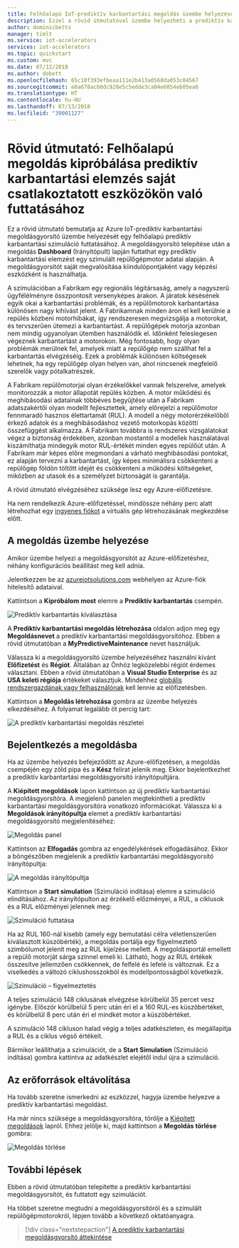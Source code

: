 ```yaml
---
title: Felhőalapú IoT-prediktív karbantartási megoldás üzembe helyezése az Azure-ban | Microsoft Docs
description: Ezzel a rövid útmutatóval üzembe helyezheti a prediktív karbantartási Azure IoT-megoldásgyorsítót, és bejelentkezhet a megoldás irányítópultjának használatához.
author: dominicbetts
manager: timlt
ms.service: iot-accelerators
services: iot-accelerators
ms.topic: quickstart
ms.custom: mvc
ms.date: 07/12/2018
ms.author: dobett
ms.openlocfilehash: 65c10f393efbeaa111e2b413a0568da053c04567
ms.sourcegitcommit: e0a678acb0dc928e5c5edde3ca04e6854eb05ea6
ms.translationtype: HT
ms.contentlocale: hu-HU
ms.lasthandoff: 07/13/2018
ms.locfileid: "39001127"
---
```

# <a name="quickstart-try-a-cloud-based-solution-to-run-a-predictive-maintenance-analysis-on-my-connected-devices"></a>Rövid útmutató: Felhőalapú megoldás kipróbálása prediktív karbantartási elemzés saját csatlakoztatott eszközökön való futtatásához

Ez a rövid útmutató bemutatja az Azure IoT-prediktív karbantartási megoldásgyorsító üzembe helyezését egy felhőalapú prediktív karbantartási szimuláció futtatásához. A megoldásgyorsító telepítése után a megoldás **Dashboard** (Irányítópult) lapján futtathat egy prediktív karbantartási elemzést egy szimulált repülőgépmotor adatai alapján. A megoldásgyorsítót saját megvalósítása kiindulópontjaként vagy képzési eszközként is használhatja.

A szimulációban a Fabrikam egy regionális légitársaság, amely a nagyszerű ügyfélélményre összpontosít versenyképes árakon. A járatok késésének egyik okai a karbantartási problémák, és a repülőmotorok karbantartása különösen nagy kihívást jelent. A Fabrikamnak minden áron el kell kerülnie a repülés közbeni motorhibákat, így rendszeresen megvizsgálja a motorokat, és tervszerűen ütemezi a karbantartást. A repülőgépek motorja azonban nem mindig ugyanolyan ütemben használódik el. Időnként feleslegesen végeznek karbantartást a motorokon. Még fontosabb, hogy olyan problémák merülnek fel, amelyek miatt a repülőgép nem szállhat fel a karbantartás elvégzéséig. Ezek a problémák különösen költségesek lehetnek, ha egy repülőgép olyan helyen van, ahol nincsenek megfelelő szerelők vagy pótalkatrészek.

A Fabrikam repülőmotorjai olyan érzékelőkkel vannak felszerelve, amelyek monitorozzák a motor állapotát repülés közben. A motor működési és meghibásodási adatainak többéves begyűjtése után a Fabrikam adatszakértői olyan modellt fejlesztettek, amely előrejelzi a repülőmotor fennmaradó hasznos élettartamát (RUL). A modell a négy motorérzékelőből érkező adatok és a meghibásodáshoz vezető motorkopás közötti összefüggést alkalmazza. A Fabrikam továbbra is rendszeres vizsgálatokat végez a biztonság érdekében, azonban mostantól a modellek használatával kiszámíthatja mindegyik motor RUL-értékét minden egyes repülőút után. A Fabrikam már képes előre megmondani a várható meghibásodási pontokat, ez alapján tervezni a karbantartást, így képes minimálisra csökkenteni a repülőgép földön töltött idejét és csökkenteni a működési költségeket, miközben az utasok és a személyzet biztonságát is garantálja.

A rövid útmutató elvégzéséhez szüksége lesz egy Azure-előfizetésre.

Ha nem rendelkezik Azure-előfizetéssel, mindössze néhány perc alatt létrehozhat egy [ingyenes fiókot](https://azure.microsoft.com/free/?WT.mc_id=A261C142F) a virtuális gép létrehozásának megkezdése előtt.

## <a name="deploy-the-solution"></a>A megoldás üzembe helyezése

Amikor üzembe helyezi a megoldásgyorsítót az Azure-előfizetéshez, néhány konfigurációs beállítást meg kell adnia.

Jelentkezzen be az [azureiotsolutions.com](https://www.azureiotsolutions.com/Accelerators) webhelyen az Azure-fiók hitelesítő adataival.

Kattintson a **Kipróbálom most** elemre a **Prediktív karbantartás** csempén.

![Prediktív karbantartás kiválasztása](./media/quickstart-predictive-maintenance-deploy/predictivemaintenance.png)

A **Prediktív karbantartási megoldás létrehozása** oldalon adjon meg egy **Megoldásnevet** a prediktív karbantartási megoldásgyorsítóhoz. Ebben a rövid útmutatóban a **MyPredictiveMaintenance** nevet használjuk.

Válassza ki a megoldásgyorsító üzembe helyezéséhez használni kívánt **Előfizetést** és **Régiót**. Általában az Önhöz legközelebbi régiót érdemes választani. Ebben a rövid útmutatóban a **Visual Studio Enterprise** és az **USA keleti régiója** értékeket választjuk. Mindehhez [globális rendszergazdának vagy felhasználónak](iot-accelerators-permissions.md) kell lennie az előfizetésben.

Kattintson a **Megoldás létrehozása** gombra az üzembe helyezés elkezdéséhez. A folyamat legalább öt percig tart:

![A prediktív karbantartási megoldás részletei](./media/quickstart-predictive-maintenance-deploy/createform.png)

## <a name="sign-in-to-the-solution"></a>Bejelentkezés a megoldásba

Ha az üzembe helyezés befejeződött az Azure-előfizetésen, a megoldás csempéjén egy zöld pipa és a **Kész** felirat jelenik meg. Ekkor bejelentkezhet a prediktív karbantartási megoldásgyorsító irányítópultjára.

A **Kiépített megoldások** lapon kattintson az új prediktív karbantartási megoldásgyorsítóra. A megjelenő panelen megtekintheti a prediktív karbantartási megoldásgyorsítóra vonatkozó információkat. Válassza ki a **Megoldások irányítópultja** elemet a prediktív karbantartási megoldásgyorsító megjelenítéséhez:

![Megoldás panel](./media/quickstart-predictive-maintenance-deploy/solutionpanel.png)

Kattintson az **Elfogadás** gombra az engedélykérések elfogadásához. Ekkor a böngészőben megjelenik a prediktív karbantartási megoldásgyorsító irányítópultja:

![A megoldás irányítópultja](./media/quickstart-predictive-maintenance-deploy/solutiondashboard.png)

Kattintson a **Start simulation** (Szimuláció indítása) elemre a szimuláció elindításához. Az irányítópulton az érzékelő előzményei, a RUL, a ciklusok és a RUL előzményei jelennek meg:

![Szimuláció futtatása](./media/quickstart-predictive-maintenance-deploy/simulationrunning.png)

Ha az RUL 160-nál kisebb (amely egy bemutatási célra véletlenszerűen kiválasztott küszöbérték), a megoldás portálja egy figyelmeztető szimbólumot jelenít meg az RUL kijelzése mellett. A megoldásportál emellett a repülő motorját sárga színnel emeli ki. Látható, hogy az RUL értékek összesítve jellemzően csökkennek, de felfelé és lefelé is változnak. Ez a viselkedés a változó ciklushosszokból és modellpontosságból következik.

![Szimuláció – figyelmeztetés](./media/quickstart-predictive-maintenance-deploy/simulationwarning.png)

A teljes szimuláció 148 ciklusának elvégzése körülbelül 35 percet vesz igénybe. Először körülbelül 5 perc után éri el a 160 RUL-es küszöbértéket, és körülbelül 8 perc után éri el mindkét motor a küszöbértéket.

A szimuláció 148 cikluson halad végig a teljes adatkészleten, és megállapítja a RUL és a ciklus végső értékeit.

Bármikor leállíthatja a szimulációt, de a **Start Simulation** (Szimuláció indítása) gombra kattintva az adatkészlet elejétől indul újra a szimuláció.

## <a name="clean-up-resources"></a>Az erőforrások eltávolítása

Ha tovább szeretne ismerkedni az eszközzel, hagyja üzembe helyezve a prediktív karbantartási megoldást.

Ha már nincs szüksége a megoldásgyorsítóra, törölje a [Kiépített megoldások](https://www.azureiotsolutions.com/Accelerators#dashboard) lapról. Ehhez jelölje ki, majd kattintson a **Megoldás törlése** gombra:

![Megoldás törlése](media/quickstart-predictive-maintenance-deploy/deletesolution.png)

## <a name="next-steps"></a>További lépések

Ebben a rövid útmutatóban telepítette a prediktív karbantartási megoldásgyorsítót, és futtatott egy szimulációt.

Ha többet szeretne megtudni a megoldásgyorsítóról és a szimulált repülőgépmotorokról, lépjen tovább a következő oktatóanyagra.

> [!div class="nextstepaction"]
> [A prediktív karbantartási megoldásgyorsító áttekintése](iot-accelerators-predictive-walkthrough.md)
